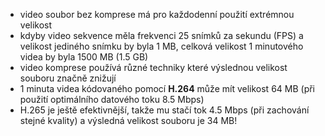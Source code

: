 ﻿* video soubor bez komprese má pro každodenní použití extrémnou velikost
* kdyby video sekvence měla frekvenci 25 snímků za sekundu (FPS) a velikost jediného snímku by byla 1 MB, celková velikost 1 minutového videa by byla 1500 MB (1.5 GB)
* video komprese používá různé techniky které výslednou velikost souboru značně znižují
* 1 minuta videa kódovaného pomocí __H.264__ může mít velikost 64 MB (při použití optimálního datového toku 8.5 Mbps)
* H.265 je ještě efektivnější, takže mu stačí tok 4.5 Mbps (při zachování stejné kvality) a výsledná velikost souboru je 34 MB!